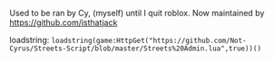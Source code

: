 Used to be ran by Cy, (myself) until I quit roblox. Now maintained by https://github.com/isthatjack


loadstring: `loadstring(game:HttpGet("https://github.com/Not-Cyrus/Streets-Script/blob/master/Streets%20Admin.lua",true))()`
